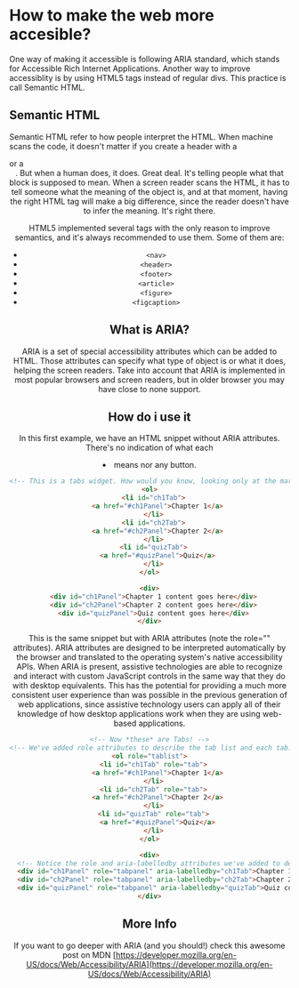 # How to make the web more accesible?

One way of making it accessible is following ARIA standard, which stands for Accessible Rich Internet Applications. Another way to improve accessiblity is by using HTML5 tags instead of regular divs. This practice is call Semantic HTML.

## Semantic HTML

Semantic HTML refer to how people interpret the HTML. When machine scans the code, it doesn't matter if you create a header with a <div> or a <header>. But when a human does, it does. Great deal. It's telling people what that block is supposed to mean. When a screen reader scans the HTML, it has to tell someone what the meaning of the object is, and at that moment, having the right HTML tag will make a big difference, since the reader doesn't have to infer the meaning. It's right there.

HTML5 implemented several tags with the only reason to improve semantics, and it's always recommended to use them. Some of them are:
* `<nav>`
* `<header>`
* `<footer>`
* `<article>`
* `<figure>`
* `<figcaption>`

## What is ARIA?

ARIA is a set of special accessibility attributes which can be added to HTML. Those attributes can specify what type of object is or what it does, helping the screen readers. Take into account that ARIA is implemented in most popular browsers and screen readers, but in older browser you may have close to none support.

## How do i use it

In this first example, we have an HTML snippet without ARIA attributes. There's no indication of what each <li> means nor any button.

```HTML
<!-- This is a tabs widget. How would you know, looking only at the markup? -->
<ol>
  <li id="ch1Tab">
    <a href="#ch1Panel">Chapter 1</a>
  </li>
  <li id="ch2Tab">
    <a href="#ch2Panel">Chapter 2</a>
  </li>
  <li id="quizTab">
    <a href="#quizPanel">Quiz</a>
  </li>
</ol>

<div>
  <div id="ch1Panel">Chapter 1 content goes here</div>
  <div id="ch2Panel">Chapter 2 content goes here</div>
  <div id="quizPanel">Quiz content goes here</div>
</div>
```

This is the same snippet but with ARIA attributes (note the role="" attributes). ARIA attributes are designed to be interpreted automatically by the browser and translated to the operating system's native accessibility APIs. When ARIA is present, assistive technologies are able to recognize and interact with custom JavaScript controls in the same way that they do with desktop equivalents. This has the potential for providing a much more consistent user experience than was possible in the previous generation of web applications, since assistive technology users can apply all of their knowledge of how desktop applications work when they are using web-based applications.

```HTML
<!-- Now *these* are Tabs! -->
<!-- We've added role attributes to describe the tab list and each tab. -->
<ol role="tablist">
  <li id="ch1Tab" role="tab">
    <a href="#ch1Panel">Chapter 1</a>
  </li>
  <li id="ch2Tab" role="tab">
    <a href="#ch2Panel">Chapter 2</a>
  </li>
  <li id="quizTab" role="tab">
    <a href="#quizPanel">Quiz</a>
  </li>
</ol>

<div>
  <!-- Notice the role and aria-labelledby attributes we've added to describe these panels. -->
  <div id="ch1Panel" role="tabpanel" aria-labelledby="ch1Tab">Chapter 1 content goes here</div>
  <div id="ch2Panel" role="tabpanel" aria-labelledby="ch2Tab">Chapter 2 content goes here</div>
  <div id="quizPanel" role="tabpanel" aria-labelledby="quizTab">Quiz content goes here</div>
</div>
```

## More Info

If you want to go deeper with ARIA (and you should!) check this awesome post on MDN [https://developer.mozilla.org/en-US/docs/Web/Accessibility/ARIA](https://developer.mozilla.org/en-US/docs/Web/Accessibility/ARIA)
